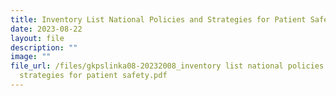 ```yaml
---
title: Inventory List National Policies and Strategies for Patient Safety, WHO
date: 2023-08-22
layout: file
description: ""
image: ""
file_url: /files/gkpslinka08-20232008_inventory list national policies and
  strategies for patient safety.pdf
---
```

